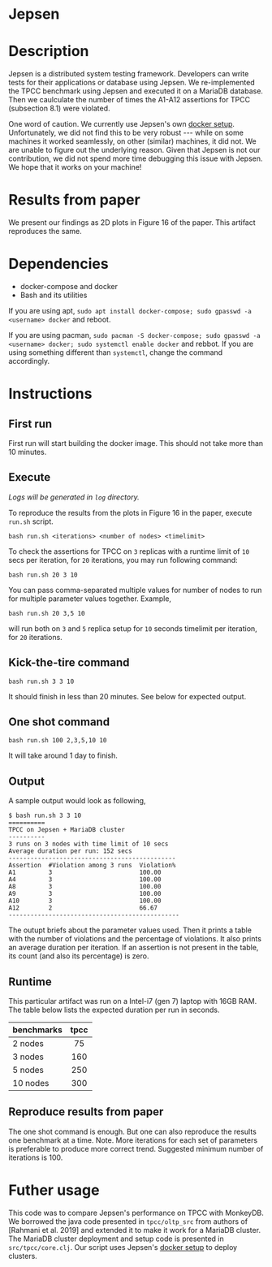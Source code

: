 Jepsen
======

# Description
Jepsen is a distributed system testing framework. Developers can write tests for their applications or database using Jepsen. We re-implemented the TPCC benchmark using Jepsen and executed it on a MariaDB database. Then we caulculate the number of times the A1-A12 assertions for TPCC (subsection 8.1) were violated. 

One word of caution. We currently use Jepsen's own [docker setup](https://github.com/jepsen-io/jepsen/tree/main/docker). Unfortunately, we did not find this to be very robust --- while on some machines it worked seamlessly, on other (similar) machines, it did not. We are unable to figure out the underlying reason. Given that Jepsen is not our contribution, we did not spend more time debugging this issue with Jepsen. We hope that it works on your machine! 

# Results from paper
We present our findings as 2D plots in Figure 16 of the paper. This artifact reproduces the same.

# Dependencies
- docker-compose and docker
- Bash and its utilities

If you are using apt, `sudo apt install docker-compose; sudo gpasswd -a <username> docker` and reboot.

If you are using pacman, `sudo pacman -S docker-compose; sudo gpasswd -a <username> docker; sudo systemctl enable docker` and rebbot.
If you are using something different than `systemctl`, change the command accordingly.

# Instructions

## First run

First run will start building the docker image. This should not take more than 10 minutes.

## Execute

_Logs will be generated in `log` directory._

To reproduce the results from the plots in Figure 16 in the paper, execute `run.sh` script.

`bash run.sh <iterations> <number of nodes> <timelimit>`

To check the assertions for TPCC on `3` replicas with a runtime limit of `10` secs per iteration, for `20` iterations, you may run following command:

`bash run.sh 20 3 10`

You can pass comma-separated multiple values for number of nodes to run for multiple parameter values together. Example,

`bash run.sh 20 3,5 10`

will run both on `3` and `5` replica setup for `10` seconds timelimit per iteration, for `20` iterations.

## Kick-the-tire command

```
bash run.sh 3 3 10
```

It should finish in less than 20 minutes. See below for expected output.

## One shot command

```
bash run.sh 100 2,3,5,10 10
```

It will take around 1 day to finish.

## Output

A sample output would look as following,

```
$ bash run.sh 3 3 10
==========
TPCC on Jepsen + MariaDB cluster
----------
3 runs on 3 nodes with time limit of 10 secs
Average duration per run: 152 secs
----------------------------------------------
Assertion  #Violation among 3 runs  Violation%
A1         3                        100.00
A4         3                        100.00
A8         3                        100.00
A9         3                        100.00
A10        3                        100.00
A12        2                        66.67
-----------------------------------------------
```

The outupt briefs about the parameter values used. Then it prints a table with the number of violations and the percentage of violations.
It also prints an average duration per iteration. If an assertion is not present in the table, its count (and also its percentage) is zero.

## Runtime
This particular artifact was run on a Intel-i7 (gen 7) laptop with 16GB RAM. The table below lists the expected duration per run in seconds.

| benchmarks | tpcc |
|-|:-:|
| 2 nodes | 75 |
| 3 nodes | 160 |
| 5 nodes | 250 |
| 10 nodes | 300 |

## Reproduce results from paper

The one shot command is enough. But one can also reproduce the results one benchmark at a time. Note. More iterations for each set of parameters is preferable to produce more correct trend. Suggested minimum number of iterations is 100.

# Futher usage

This code was to compare Jepsen's performance on TPCC with MonkeyDB. We borrowed the java code presented in `tpcc/oltp_src` from authors of [Rahmani et al. 2019] and extended it to make it work for a MariaDB cluster. The MariaDB cluster deployment and setup code is presented in `src/tpcc/core.clj`. Our script uses Jepsen's [docker setup](https://github.com/jepsen-io/jepsen/tree/main/docker) to deploy clusters.
